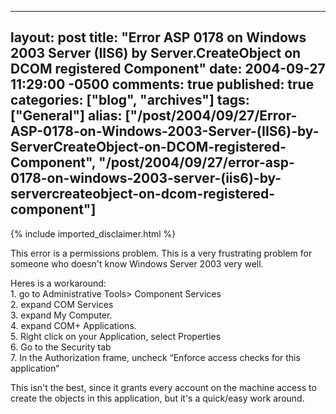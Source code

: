   ---
  layout: post
  title: "Error ASP 0178 on Windows 2003 Server (IIS6) by Server.CreateObject on DCOM registered Component"
  date: 2004-09-27 11:29:00 -0500
  comments: true
  published: true
  categories: ["blog", "archives"]
  tags: ["General"]
  alias: ["/post/2004/09/27/Error-ASP-0178-on-Windows-2003-Server-(IIS6)-by-ServerCreateObject-on-DCOM-registered-Component", "/post/2004/09/27/error-asp-0178-on-windows-2003-server-(iis6)-by-servercreateobject-on-dcom-registered-component"]
  ---
<!-- more -->
{% include imported_disclaimer.html %}
<P>This error is a permissions problem. This is a very frustrating problem for someone who doesn't know Windows Server 2003 very well. 
<P>Heres is a workaround:<BR>1. go to Administrative Tools> Component Services <BR>2. expand COM Services <BR>3. expand My Computer. <BR>4. expand COM+ Applications. <BR>5. Right click on your Application, select Properties <BR>6. Go to the Security tab<BR>7. In the Authorization frame, uncheck &#8220;Enforce access checks for this application&#8220;<BR></P>
<P>This isn't the best, since it grants every account on the machine access to create the objects in this application, but it's a quick/easy work around.</P>
